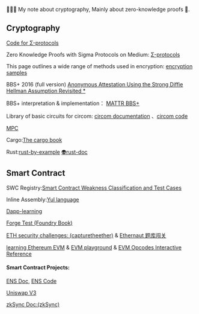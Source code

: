 🧝🏻‍♀️ My note about cryptography, Mainly about zero-knowledge proofs 🥥.  

## Cryptography
[Code for Σ-protocols](https://github.com/ferrarif1/MyNote/tree/6c6907d2d7967a00e66bc0799c124c711fe4a2e2/sigma%20protocol%20code "Heading link")   

Zero Knowledge Proofs with Sigma Protocols on Medium:
[Σ-protocols](https://medium.com/@loveshharchandani/zero-knowledge-proofs-with-sigma-protocols-91e94858a1fb "Heading link")   

This page outlines a wide range of methods used in encryption:
[encryption samples](https://asecuritysite.com/encryption "Heading link")   

BBS+ 2016 (full version)
[Anonymous Attestation Using the Strong Diffie Hellman Assumption Revisited *](https://eprint.iacr.org/2016/663.pdf "Heading link")   

BBS+ interpretation & implementation：
[MATTR BBS+](https://identity.foundation/bbs-signature/draft-looker-cfrg-bbs-signatures.html "Heading link")   

Library of basic circuits for circom: [circom documentation](https://docs.circom.io/getting-started/installation/ "Heading link") 、[circom code](https://github.com/iden3/circomlib "Heading link")   

[MPC](https://github.com/rdragos/awesome-mpc "Heading link")    

Cargo:[The cargo book](https://doc.rust-lang.org/cargo/getting-started/first-steps.html "Heading link")   

Rust:[rust-by-example](https://rustwiki.org/zh-CN/rust-by-example "Heading link")    [👽rust-doc](https://docs.rs/ "Heading link")  

## Smart Contract
SWC Registry:[Smart Contract Weakness Classification and Test Cases](https://swcregistry.io/ "Heading link")  

Inline Assembly:[Yul language](https://docs.soliditylang.org/en/v0.8.14/yul.html#yul "Heading link")  

[Dapp-learning](https://github.com/ferrarif1/Dapp-Learning?organization=ferrarif1&organization=ferrarif1 "Heading link")   

[Forge Test (Foundry Book)](https://book.getfoundry.sh/ "Heading link")  

[ETH security challenges: (capturetheether)](https://capturetheether.com/challenges/ "Heading link") &
[Ethernaut 题库闯关](https://capturetheether.com/challenges/](https://learnblockchain.cn/column/19) "Heading link")

[learning Ethereum EVM](https://stermi.xyz/blog/lets-play-evm-puzzles "Heading link")  & [EVM playground](https://www.evm.codes/playground?unit=Wei&codeType=Mnemonic&code=%27z0x4wMSTORE%7E3wRETURN%27%7EyzzPUSH1+y%5Cnw2%7E0y%01wyz%7E_&fork=grayGlacier "Heading link") & [EVM Opcodes Interactive Reference](https://www.evm.codes/?fork=grayGlacier  "Heading link")

#### Smart Contract Projects:
[ENS Doc](https://docs.ens.domains/ "Heading link"), 
[ENS Code](https://github.com/ensdomains/ens-contracts/tree/fb88681d476e8cabc642781262043b8d521fefd5 "Heading link")  

[Uniswap V3](https://liaoph.com/uniswap-v3-1/ "Heading link")  

[zkSync Doc:(zkSync)](https://docs.zksync.io/dev/contracts/#porting-smart-contracts "Heading link")  
